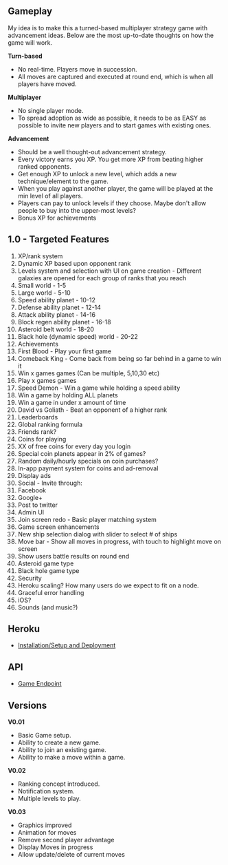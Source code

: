 Gameplay
----
My idea is to make this a turned-based multiplayer strategy game with advancement ideas.  Below are the most up-to-date thoughts on how the game will work.

__Turn-based__
* No real-time.  Players move in succession.
* All moves are captured and executed at round end, which is when all players have moved.

__Multiplayer__
* No single player mode.
* To spread adoption as wide as possible, it needs to be as EASY as possible to invite new players and to start games with existing ones.

__Advancement__
* Should be a well thought-out advancement strategy.
* Every victory earns you XP.  You get more XP from beating higher ranked opponents.
* Get enough XP to unlock a new level, which adds a new technique/element to the game.
* When you play against another player, the game will be played at the min level of all players.
* Players can pay to unlock levels if they choose.  Maybe don't allow people to buy into the upper-most levels?
* Bonus XP for achievements

1.0 - Targeted Features
----

1. XP/rank system
 1. Dynamic XP based upon opponent rank
2. Levels system and selection with UI on game creation - Different galaxies are opened for each group of ranks that you reach
 1. Small world - 1-5
 2. Large world - 5-10
 3. Speed ability planet - 10-12
 4. Defense ability planet - 12-14
 5. Attack ability planet - 14-16
 6. Block regen ability planet - 16-18
 7. Asteroid belt world - 18-20
 8. Black hole (dynamic speed) world - 20-22
2. Achievements
 1. First Blood - Play your first game
 2. Comeback King - Come back from being so far behind in a  game to win it
 3. Win x games games (Can be multiple, 5,10,30 etc)
 4. Play x games games
 5. Speed Demon - Win a game while holding a speed ability
 6. Win a game by holding ALL planets
 7. Win a game in under x amount of time
 8. David vs Goliath - Beat an opponent of a higher rank
2. Leaderboards
 1. Global ranking formula
 2. Friends rank?
3. Coins for playing
 1. XX of free coins for every day you login
 2. Special coin planets appear in 2% of games?
 3. Random daily/hourly specials on coin purchases?
4. In-app payment system for coins and ad-removal
5. Display ads
6. Social - Invite through:
 1. Facebook
 2. Google+
 3. Post to twitter
7. Admin UI
8. Join screen redo - Basic player matching system
9. Game screen enhancements
 1. New ship selection dialog with slider to select # of ships
 2. Move bar - Show all moves in progress, with touch to highlight move on screen
 3. Show users battle results on round end
 2. Asteroid game type
 3. Black hole game type 
10. Security
11. Heroku scaling? How many users do we expect to fit on a node.
12. Graceful error handling
13. iOS?
14. Sounds (and music?)

Heroku
----

* [Installation/Setup and Deployment](https://github.com/piguy79/GalCon/blob/master/GalCon-Server/documents/heroku/setup.md)

API
----

* [Game Endpoint](https://github.com/piguy79/GalCon/blob/master/GalCon-Server/documents/api/game.md)


Versions
-----

__V0.01__
* Basic Game setup.
* Ability to create a new game.
* Ability to join an existing game.
* Ability to make a move within a game.

__V0.02__
* Ranking concept introduced.
* Notification system.
* Multiple levels to play.


__V0.03__
* Graphics improved
* Animation for moves
* Remove second player advantage
* Display Moves in progress
* Allow update/delete of current moves
